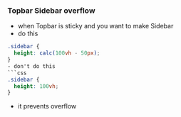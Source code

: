 ### Topbar Sidebar overflow
- when Topbar is sticky and you want to make Sidebar
- do this
```css
.sidebar {
  height: calc(100vh - 50px);
}
- don't do this
```css
.sidebar {
  height: 100vh;
}
```
- it prevents overflow
